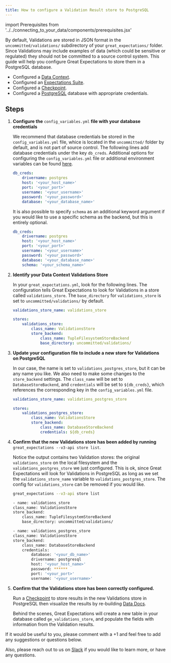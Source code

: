 ```yaml
---
title: How to configure a Validation Result store to PostgreSQL
---
```

import Prerequisites from '../../connecting_to_your_data/components/prerequisites.jsx'

By default, Validations are stored in JSON format in the ``uncommitted/validations/`` subdirectory of your ``great_expectations/`` folder.  Since Validations may include examples of data (which could be sensitive or regulated) they should not be committed to a source control system.  This guide will help you configure Great Expectations to store them in a PostgreSQL database.

<Prerequisites>

- Configured a [Data Context](../../../tutorials/getting-started/initialize-a-data-context.md).
- Configured an [Expectations Suite](../../../tutorials/getting-started/create-your-first-expectations.md).
- Configured a [Checkpoint](../../../tutorials/getting-started/validate-your-data.md).
- Configured a [PostgreSQL](https://www.postgresql.org/) database with appropriate credentials.

</Prerequisites>

Steps
-----

1. **Configure the** ``config_variables.yml`` **file with your database credentials**

    We recommend that database credentials be stored in the  ``config_variables.yml`` file, whice is located in the ``uncommitted/`` folder by default, and is not part of source control.  The following lines add database credentials under the key ``db_creds``. Additional options for configuring the ``config_variables.yml`` file or additional environment variables can be found [here](../configuring-data-contexts/how-to-configure-credentials-using-a-yaml-file-or-environment-variables.md).

    ```yaml
    db_creds:
        drivername: postgres
        host: '<your_host_name>'
        port: '<your_port>'
        username: '<your_username>'
        password: '<your_password>'
        database: '<your_database_name>'
    ```

    It is also possible to specify `schema` as an additional keyword argument if you would like to use a specific schema as the backend, but this is entirely optional.

    ```yaml
    db_creds:
        drivername: postgres
        host: '<your_host_name>'
        port: '<your_port>'
        username: '<your_username>'
        password: '<your_password>'
        database: '<your_database_name>'
        schema: '<your_schema_name>'
    ```

2. **Identify your Data Context Validations Store**

    In your ``great_expectations.yml``, look for the following lines.  The configuration tells Great Expectations to look for Validations in a store called ``validations_store``. The ``base_directory`` for ``validations_store`` is set to ``uncommitted/validations/`` by default.

    ```yaml
    validations_store_name: validations_store

    stores:
        validations_store:
            class_name: ValidationsStore
            store_backend:
                class_name: TupleFilesystemStoreBackend
                base_directory: uncommitted/validations/
    ```

3. **Update your configuration file to include a new store for Validations on PostgreSQL**

    In our case, the name is set to ``validations_postgres_store``, but it can be any name you like.  We also need to make some changes to the ``store_backend`` settings.  The ``class_name`` will be set to ``DatabaseStoreBackend``, and ``credentials`` will be set to ``${db_creds}``, which references the corresponding key in the ``config_variables.yml`` file.

    ```yaml
    validations_store_name: validations_postgres_store

    stores:
        validations_postgres_store:
            class_name: ValidationsStore
            store_backend:
                class_name: DatabaseStoreBackend
                credentials: ${db_creds}
    ```


5. **Confirm that the new Validations store has been added by running** ``great_expectations --v3-api store list``.

    Notice the output contains two Validation stores: the original ``validations_store`` on the local filesystem and the ``validations_postgres_store`` we just configured.  This is ok, since Great Expectations will look for Validations in PostgreSQL as long as we set the ``validations_store_name`` variable to ``validations_postgres_store``. The config for ``validations_store`` can be removed if you would like.

    ```bash
    great_expectations --v3-api store list

    - name: validations_store
    class_name: ValidationsStore
    store_backend:
        class_name: TupleFilesystemStoreBackend
        base_directory: uncommitted/validations/

    - name: validations_postgres_store
    class_name: ValidationsStore
    store_backend:
        class_name: DatabaseStoreBackend
        credentials:
            database: '<your_db_name>'
            drivername: postgresql
            host: '<your_host_name>'
            password: ******
            port: '<your_port>'
            username: '<your_username>'
    ```

6. **Confirm that the Validations store has been correctly configured.**

    Run a [Checkpoint](../../../tutorials/getting-started/validate-your-data.md) to store results in the new Validations store in PostgreSQL then visualize the results by re-building [Data Docs](../../../tutorials/getting-started/check-out-data-docs.md).

    Behind the scenes, Great Expectations will create a new table in your database called ``ge_validations_store``, and populate the fields with information from the Validation results.


If it would be useful to you, please comment with a +1 and feel free to add any suggestions or questions below.

Also, please reach out to us on [Slack](https://greatexpectations.io/slack) if you would like to learn more, or have any questions.
